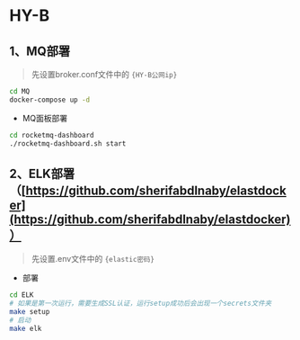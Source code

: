 # HY-B
## 1、MQ部署
> 先设置broker.conf文件中的 `{HY-B公网ip}`
```sh
cd MQ
docker-compose up -d
```
- MQ面板部署
```sh
cd rocketmq-dashboard
./rocketmq-dashboard.sh start
```

## 2、ELK部署（[https://github.com/sherifabdlnaby/elastdocker](https://github.com/sherifabdlnaby/elastdocker)）
> 先设置.env文件中的 `{elastic密码}`
- 部署
```sh
cd ELK
# 如果是第一次运行，需要生成SSL认证，运行setup成功后会出现一个secrets文件夹
make setup
# 启动
make elk
```